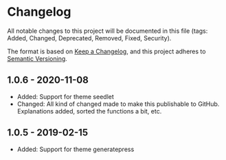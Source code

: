 # Changelog
All notable changes to this project will be documented in this file (tags: Added, Changed, Deprecated, Removed, Fixed, Security).

The format is based on [Keep a Changelog](https://keepachangelog.com/en/1.0.0/),
and this project adheres to [Semantic Versioning](https://semver.org/spec/v2.0.0.html).


## 1.0.6 - 2020-11-08
- Added: Support for theme seedlet 
- Changed: All kind of changed made to make this publishable to GitHub. Explanations added, sorted the functions a bit, etc.

## 1.0.5 - 2019-02-15
- Added: Support for theme generatepress 
